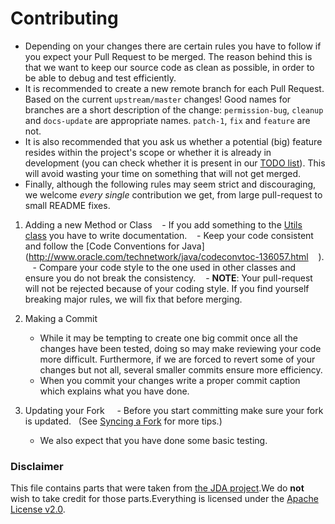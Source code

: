 # Contributing

* Depending on your changes there are certain rules you have to follow if you expect your Pull Request to be merged. The reason behind 
  this is that we want to keep our source code as clean as possible, in order to be able to debug and test efficiently.
* It is recommended to create a new remote branch for each Pull Request. Based on the current `upstream/master` changes! Good names for
  branches are a short description of the change: ``permission-bug``, ``cleanup`` and ``docs-update`` are appropriate names.
  ``patch-1``, ``fix`` and ``feature`` are not.
* It is also recommended that you ask us whether a potential (big) feature resides within the project's scope or whether it is already 
  in development (you can check whether it is present in our [TODO list](https://github.com/SparklingComet/TradeShop/projects/1?)).
  This will avoid wasting your time on something that will not get merged.
* Finally, although the following rules may seem strict and discouraging, we welcome *every single* contribution we get, from large pull-request to small README fixes.

1. Adding a new Method or Class
    - If you add something to the [Utils class](https://github.com/SparklingComet/TradeShop/blob/master/src/main/java/org/shanerx/tradeshop/Utils.java) you have to write documentation.
    - Keep your code consistent and follow the [Code Conventions for Java](http://www.oracle.com/technetwork/java/codeconvtoc-136057.html
    ).
    - Compare your code style to the one used in other classes and ensure you
      do not break the consistency.
    - **NOTE**: Your pull-request will not be rejected because of your coding style. If you find yourself breaking major rules, we will fix that before merging.
      
2. Making a Commit
    - While it may be tempting to create one big commit once all the changes have been tested,
      doing so may make reviewing your code more difficult. Furthermore, if we are forced to revert some of your changes but not all,
      several smaller commits ensure more efficiency.
    - When you commit your changes write a proper commit caption which explains what you have done.
      
3. Updating your Fork
    - Before you start committing make sure your fork is updated.
      (See [Syncing a Fork](https://help.github.com/articles/syncing-a-fork/) for more tips.)
    - We also expect that you have done some basic testing.


### Disclaimer

This file contains parts that were taken from [the JDA project](https://github.com/DV8FromTheWorld/JDA).We do **not** wish to take credit for those parts.Everything is licensed under the [Apache License v2.0](https://github.com/SparklingComet/TradeShop/blob/master/LICENSE).

